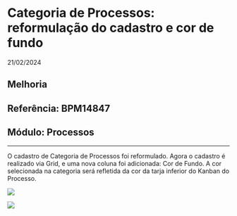 # Categoria de Processos: reformulação do cadastro e cor de fundo
21/02/2024
## Melhoria
## Referência: BPM14847
## Módulo: Processos
***

O cadastro de Categoria de Processos foi reformulado. Agora o cadastro é realizado via Grid, e uma nova coluna foi adicionada: Cor de Fundo. A cor selecionada na categoria será refletida da cor da tarja inferior do Kanban do Processo.

![]([PATH_IMG]/BPM14847_cadastro_categoria_processo.png)

![]([PATH_IMG]/BPM14847_card_kanban_processo.png)
